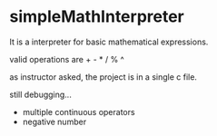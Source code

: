 # simpleMathInterpreter
It is a interpreter for basic mathematical expressions.

valid operations are + - * / % ^

as instructor asked, the project is in a single c file.

still debugging...
  - multiple continuous operators
  - negative number
